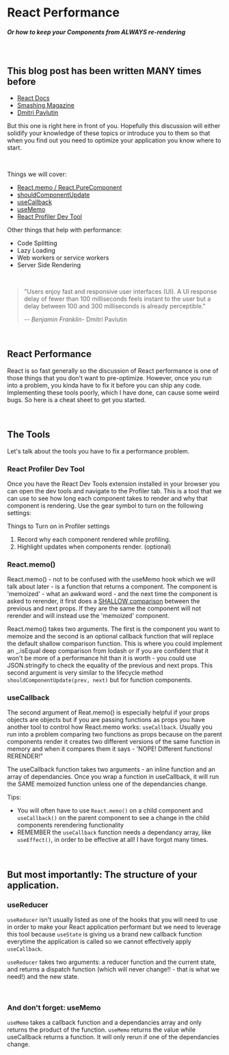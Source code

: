 # React Performance
##### Or how to keep your Components from ALWAYS re-rendering

&nbsp;

## This blog post has been written MANY times before
* [React Docs](https://reactjs.org/docs/optimizing-performance.html#profiling-components-with-the-chrome-performance-tab)
* [Smashing Magazine](https://www.smashingmagazine.com/2020/07/methods-performance-react-apps/)
* [Dmitri Pavlutin](https://dmitripavlutin.com/use-react-memo-wisely/) 

But this one is right here in front of you. Hopefully this discussion will either solidify your knowledge of these topics or introduce you to them so that when you find out you need to optimize your application you know where to start. 

&nbsp;

Things we will cover:

* [React.memo / React.PureComponent ](https://nodejs.org)
* [shouldComponentUpdate](https://reactjs.org/docs/react-component.html#shouldcomponentupdate)
* [useCallback](https://reactjs.org/docs/react-component.html#shouldcomponentupdate)
* [useMemo](https://reactjs.org/docs/hooks-reference.html#usememo)
* [React Profiler Dev Tool](https://reactjs.org/blog/2018/09/10/introducing-the-react-profiler.html)


Other things that help with performance:

* Code Splitting 
* Lazy Loading
* Web workers or service workers
* Server Side Rendering

&nbsp;

>"Users enjoy fast and responsive user interfaces (UI). A UI response delay of fewer than 100 milliseconds feels instant to the user but a delay between 100 and 300 milliseconds is already perceptible." 
>
> -- <cite>Benjamin Franklin</cite>- Dmitri Pavlutin

&nbsp;

## React Performance

React is so fast generally so the discussion of React performance is one of those things that you don't want to pre-optimize. However, once you run into a problem, you kinda have to fix it before you can ship any code. Implementing these tools poorly, which I have done, can cause some weird bugs. So here is a cheat sheet to get you started. 

&nbsp;

## The Tools

Let's talk about the tools you have to fix a performance problem. 

### React Profiler Dev Tool

Once you have the React Dev Tools extension installed in your browser you can open the dev tools and navigate to the Profiler tab. This is a tool that we can use to see how long each component takes to render and why that component is rendering. Use the gear symbol to turn on the following settings:

Things to Turn on in Profiler settings 
1. Record why each component rendered while profiling.
2. Highlight updates when components render. (optional)

### React.memo()

React.memo() - not to be confused with the useMemo hook which we will talk about later - is a function that returns a component. The component is 'memoized' - what an awkward word - and the next time the component is asked to rerender, it first does a [SHALLOW comparison](https://github.com/facebook/react/blob/v16.8.6/packages/shared/shallowEqual.js) between the previous and next props. If they are the same the component will not rerender and will instead use the 'memoized' component. 

React.memo() takes two arguments. The first is the component you want to memoize and the second is an optional callback function that will replace the default shallow comparison function. This is where you could implement an _.isEqual deep comparison from lodash or if you are confident that it won't be more of a performance hit than it is worth - you could use JSON.stringify to check the equality of the previous and next props. This second argument is very similar to the lifecycle method `shouldComponentUpdate(prev, next)` but for function components. 

### useCallback

The second argument of Reat.memo() is especially helpful if your props objects are objects but if you are passing functions as props you have another tool to control how React.memo works: `useCallback`. Usually you run into a problem comparing two functions as props because on the parent components render it creates two different versions of the same function in memory and when it compares them it says - 'NOPE! Different functions! RERENDER!"

The useCallback function takes two arguments - an inline function and an array of dependancies.  Once you wrap a function in useCallback, it will run the SAME memoized function unless one of the dependancies change. 

Tips:
- You will often have to use `React.memo()` on a child component and `useCallback()` on the parent component to see a change in the child components rerendering functionality
- REMEMBER the `useCallback` function needs a dependancy array, like `useEffect()`, in order to be effective at all! I have forgot many times. 

&nbsp;

## But most importantly: The structure of your application.

### useReducer

`useReducer` isn't usually listed as one of the hooks that you will need to use in order to make your React application performant but we need to leverage this tool because `useState` is giving us a brand new callback function everytime the application is called so we cannot effectively apply `useCallback`.

`useReducer` takes two arguments: a reducer function and the current state, and returns a dispatch function (which will never change!! - that is what we need!) and the new state. 

&nbsp;

### And don't forget: useMemo

`useMemo` takes a callback function and a dependancies array and only returns the product of the function. `useMemo` returns the value while useCallback returns a function. It will only rerun if one of the dependancies change.